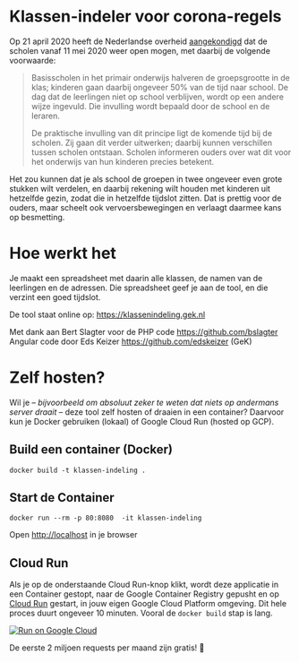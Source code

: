 # Klassen-indeler voor corona-regels

Op 21 april 2020 heeft de Nederlandse overheid
[aangekondigd](https://www.rijksoverheid.nl/actueel/nieuws/2020/04/21/maatregelen-corona-verlengd)
dat de scholen vanaf 11 mei 2020 weer open mogen, met daarbij de volgende voorwaarde:

> Basisscholen in het primair onderwijs halveren de groepsgrootte in de klas; kinderen gaan daarbij
> ongeveer 50% van de tijd naar school. De dag dat de leerlingen niet op school verblijven, wordt op
> een andere wijze ingevuld. Die invulling wordt bepaald door de school en de leraren.
>
> De praktische invulling van dit principe ligt de komende tijd bij de scholen. Zij gaan dit verder
> uitwerken; daarbij kunnen verschillen tussen scholen ontstaan. Scholen informeren ouders over wat
> dit voor het onderwijs van hun kinderen precies betekent.

Het zou kunnen dat je als school de groepen in twee ongeveer even grote stukken wilt verdelen,
en daarbij rekening wilt houden met kinderen uit hetzelfde gezin, zodat die in hetzelfde tijdslot zitten.
Dat is prettig voor de ouders, maar scheelt ook vervoersbewegingen en verlaagt daarmee kans op besmetting.

# Hoe werkt het

Je maakt een spreadsheet met daarin alle klassen, de namen van de leerlingen en de adressen. Die spreadsheet
geef je aan de tool, en die verzint een goed tijdslot.

De tool staat online op: https://klassenindeling.gek.nl

Met dank aan Bert Slagter voor de PHP code https://github.com/bslagter
Angular code door Eds Keizer https://github.com/edskeizer (GeK)


# Zelf hosten?

Wil je – *bijvoorbeeld om absoluut zeker te weten dat niets op andermans server draait* – deze tool zelf hosten of draaien in een container? Daarvoor kun je Docker gebruiken (lokaal) of Google Cloud Run (hosted op GCP).

## Build een container (Docker)
```
docker build -t klassen-indeling .
```

## Start de Container
```
docker run --rm -p 80:8080  -it klassen-indeling
```

Open [http://localhost](http://localhost) in je browser

## Cloud Run
Als je op de onderstaande Cloud Run-knop klikt, wordt deze applicatie in een Container gestopt, naar de Google Container Registry gepusht en op [Cloud Run](https://cloud.google.com/run) gestart, in jouw eigen Google Cloud Platform omgeving. Dit hele proces duurt ongeveer 10 minuten. Vooral de `docker build` stap is lang.

[![Run on Google Cloud](https://deploy.cloud.run/button.svg)](https://deploy.cloud.run/?git_repo=https://github.com/rogiervandenberg/klassen-indeling)

De eerste 2 miljoen requests per maand zijn gratis! 🎉